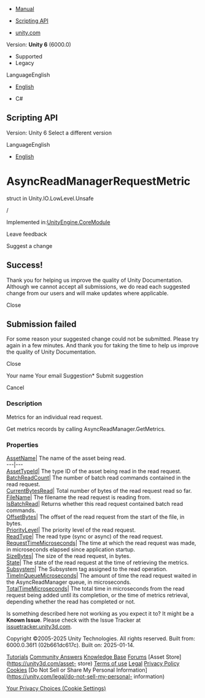 [ ]()

  * [Manual](../Manual/index.html)
  * [Scripting API](../ScriptReference/index.html)

  * [unity.com](https://unity.com/)

Version: **Unity 6** (6000.0)

  * Supported
  * Legacy

LanguageEnglish

  * [English]()

  * C#

[ ](https://docs.unity3d.com)

## Scripting API

Version: Unity 6 Select a different version

LanguageEnglish

  * [English]()

# AsyncReadManagerRequestMetric

struct in Unity.IO.LowLevel.Unsafe

/

Implemented in:[UnityEngine.CoreModule](UnityEngine.CoreModule.html)

Leave feedback

Suggest a change

## Success!

Thank you for helping us improve the quality of Unity Documentation. Although
we cannot accept all submissions, we do read each suggested change from our
users and will make updates where applicable.

Close

## Submission failed

For some reason your suggested change could not be submitted. Please <a>try
again</a> in a few minutes. And thank you for taking the time to help us
improve the quality of Unity Documentation.

Close

Your name Your email Suggestion* Submit suggestion

Cancel

[ ]()

### Description

Metrics for an individual read request.

Get metrics records by calling AsyncReadManager.GetMetrics.

### Properties

[AssetName](Unity.IO.LowLevel.Unsafe.AsyncReadManagerRequestMetric.AssetName.html)|
The name of the asset being read.  
---|---  
[AssetTypeId](Unity.IO.LowLevel.Unsafe.AsyncReadManagerRequestMetric.AssetTypeId.html)|
The type ID of the asset being read in the read request.  
[BatchReadCount](Unity.IO.LowLevel.Unsafe.AsyncReadManagerRequestMetric.BatchReadCount.html)|
The number of batch read commands contained in the read request.  
[CurrentBytesRead](Unity.IO.LowLevel.Unsafe.AsyncReadManagerRequestMetric.CurrentBytesRead.html)|
Total number of bytes of the read request read so far.  
[FileName](Unity.IO.LowLevel.Unsafe.AsyncReadManagerRequestMetric.FileName.html)|
The filename the read request is reading from.  
[IsBatchRead](Unity.IO.LowLevel.Unsafe.AsyncReadManagerRequestMetric.IsBatchRead.html)|
Returns whether this read request contained batch read commands.  
[OffsetBytes](Unity.IO.LowLevel.Unsafe.AsyncReadManagerRequestMetric.OffsetBytes.html)|
The offset of the read request from the start of the file, in bytes.  
[PriorityLevel](Unity.IO.LowLevel.Unsafe.AsyncReadManagerRequestMetric.PriorityLevel.html)|
The priority level of the read request.  
[ReadType](Unity.IO.LowLevel.Unsafe.AsyncReadManagerRequestMetric.ReadType.html)|
The read type (sync or async) of the read request.  
[RequestTimeMicroseconds](Unity.IO.LowLevel.Unsafe.AsyncReadManagerRequestMetric.RequestTimeMicroseconds.html)|
The time at which the read request was made, in microseconds elapsed since
application startup.  
[SizeBytes](Unity.IO.LowLevel.Unsafe.AsyncReadManagerRequestMetric.SizeBytes.html)|
The size of the read request, in bytes.  
[State](Unity.IO.LowLevel.Unsafe.AsyncReadManagerRequestMetric.State.html)|
The state of the read request at the time of retrieving the metrics.  
[Subsystem](Unity.IO.LowLevel.Unsafe.AsyncReadManagerRequestMetric.Subsystem.html)|
The Subsystem tag assigned to the read operation.  
[TimeInQueueMicroseconds](Unity.IO.LowLevel.Unsafe.AsyncReadManagerRequestMetric.TimeInQueueMicroseconds.html)|
The amount of time the read request waited in the AsyncReadManager queue, in
microseconds.  
[TotalTimeMicroseconds](Unity.IO.LowLevel.Unsafe.AsyncReadManagerRequestMetric.TotalTimeMicroseconds.html)|
The total time in microseconds from the read request being added until its
completion, or the time of metrics retrieval, depending whether the read has
completed or not.  
  
Is something described here not working as you expect it to? It might be a
**Known Issue**. Please check with the Issue Tracker at
[issuetracker.unity3d.com](https://issuetracker.unity3d.com).

Copyright ©2005-2025 Unity Technologies. All rights reserved. Built from:
6000.0.36f1 (02b661dc617c). Built on: 2025-01-14.

[Tutorials](https://unity3d.com/learn) [Community
Answers](https://answers.unity3d.com) [Knowledge
Base](https://support.unity3d.com/hc/en-us)
[Forums](https://forum.unity3d.com) [Asset Store](https://unity3d.com/asset-
store) [Terms of use](https://docs.unity3d.com/Manual/TermsOfUse.html)
[Legal](https://unity.com/legal) [Privacy
Policy](https://unity.com/legal/privacy-policy)
[Cookies](https://unity.com/legal/cookie-policy) [Do Not Sell or Share My
Personal Information](https://unity.com/legal/do-not-sell-my-personal-
information)

[Your Privacy Choices (Cookie Settings)](javascript:void\(0\);)

